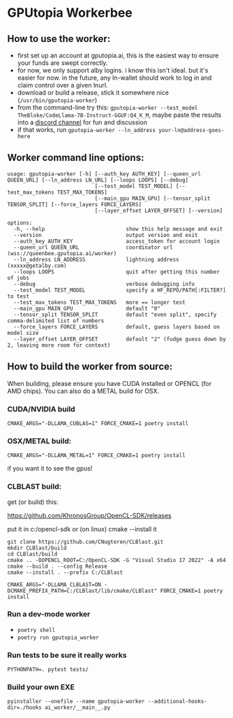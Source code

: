 # GPUtopia Workerbee


## How to use the worker:

- first set up an account at gputopia.ai, this is the easiest way to ensure your funds are swept correctly.
- for now, we only support alby logins.   i know this isn't ideal.   but it's easier for now.  in the future, any ln-wallet should work to log in and claim control over a given lnurl.
- download or build a release, stick it somewhere nice (`/usr/bin/gputopia-worker`)
- from the command-line try this:  `gputopia-worker --test_model TheBloke/CodeLlama-7B-Instruct-GGUF:Q4_K_M`, maybe paste the results into a <a href="https://discordapp.com/channels/1157469556768514068/1158485685867655351">discord channel</a> for fun and discussion
- if that works, run `gputopia-worker --ln_address your-ln@address-goes-here`

## Worker command line options:

```
usage: gputopia-worker [-h] [--auth_key AUTH_KEY] [--queen_url QUEEN_URL] [--ln_address LN_URL] [--loops LOOPS] [--debug]
                            [--test_model TEST_MODEL] [--test_max_tokens TEST_MAX_TOKENS] 
                            [--main_gpu MAIN_GPU] [--tensor_split TENSOR_SPLIT] [--force_layers FORCE_LAYERS]
                            [--layer_offset LAYER_OFFSET] [--version]

options:
  -h, --help                          show this help message and exit
  --version                           output version and exit
  --auth_key AUTH_KEY                 access_token for account login
  --queen_url QUEEN_URL               coordinator url (wss://queenbee.gputopia.ai/worker)
  --ln_address LN_ADDRESS             lightning address (xxxxx@getalby.com)
  --loops LOOPS                       quit after getting this number of jobs
  --debug                             verbose debugging info
  --test_model TEST_MODEL             specify a HF_REPO/PATH[:FILTER?] to test
  --test_max_tokens TEST_MAX_TOKENS   more == longer test
  --main_gpu MAIN_GPU                 default "0"
  --tensor_split TENSOR_SPLIT         default "even split", specify comma-delimited list of numbers
  --force_layers FORCE_LAYERS         default, guess layers based on model size
  --layer_offset LAYER_OFFSET         default "2" (fudge guess down by 2, leaving more room for context)
```

## How to build the worker from source:

When building, please ensure you have CUDA installed or OPENCL (for AMD chips).   You can also do a METAL build for OSX.

### CUDA/NVIDIA build
`CMAKE_ARGS="-DLLAMA_CUBLAS=1" FORCE_CMAKE=1 poetry install`

### OSX/METAL build:

`CMAKE_ARGS="-DLLAMA_METAL=1" FORCE_CMAKE=1 poetry install`

if you want it to see the gpus!

### CLBLAST build:

get (or build) this:

https://github.com/KhronosGroup/OpenCL-SDK/releases

put it in c:/opencl-sdk or (on linux) cmake --install it

```
git clone https://github.com/CNugteren/CLBlast.git
mkdir CLBlast/build
cd CLBlast/build
cmake .. -DOPENCL_ROOT=C:/OpenCL-SDK -G "Visual Studio 17 2022" -A x64
cmake --build . --config Release
cmake --install . --prefix C:/CLBlast
```

`CMAKE_ARGS="-DLLAMA_CLBLAST=ON -DCMAKE_PREFIX_PATH=C:/CLBlast/lib/cmake/CLBlast" FORCE_CMAKE=1 poetry install`


### Run a dev-mode worker
- `poetry shell`
- `poetry run gputopia_worker`


### Run tests to be sure it really works

`PYTHONPATH=. pytest tests/`


### Build your own EXE

`pyinstaller --onefile --name gputopia-worker --additional-hooks-dir=./hooks ai_worker/__main__.py`
